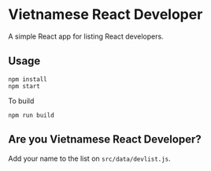 # Vietnamese React Developer

A simple React app for listing React developers.

## Usage

```
npm install
npm start
```

To build

```
npm run build
```

## Are you Vietnamese React Developer?

Add your name to the list on `src/data/devlist.js`.
